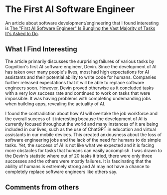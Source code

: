 # The First AI Software Engineer
An article about software development/engineering that I found interesting is [The "First AI Software Engineer" Is Bungling the Vast Majority of Tasks It's Asked to Do](https://futurism.com/first-ai-software-engineer-devin-bungling-tasks).

## What I Find Interesting
The article primarily discusses the surprising failures of various tasks by Cognition's first AI software engineer, Devin. Since the development of AI has taken over many people's lives, most had high expectations for AI assistants and their potential ability to write code for humans. Companies further released expectations that it will be able to replace software engineers soon. However, Devin proved otherwise as it concluded tasks with a very low success rate and continued to work on tasks that were impossible. It was having problems with completing undemanding jobs when building apps, revealing the actuality of AI. 

I found the contradiction about how AI will overtake the job workforce and the overall success of it interesting because the development of AI is currently focused throughout the world and many instances of it are being included in our lives, such as the use of ChatGPT in education and virtual assistants in our mobile devices. This created anxiousness about the loss of software engineering jobs and the lack of the need for humans to do simple tasks. Yet, the success of AI is not like what we expected and it is facing more obstacles for tasks that humans can easily accomplish. I was drawn to the Devin's statistic where out of 20 tasks it tried, there were only three successes and the others were mostly failures. It is fascinating that the ability of humans is extremely strong and AI may not have a chance to completely replace software engineers like others say. 

## Comments from others 




